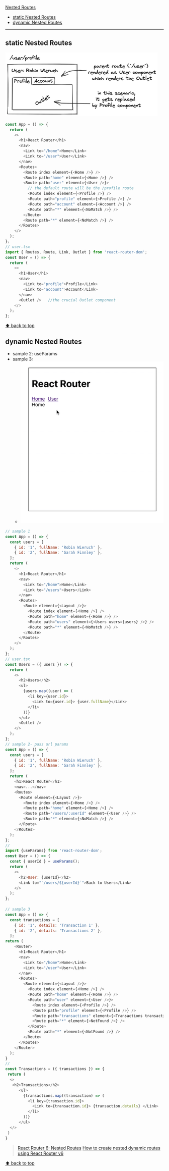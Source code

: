 [Nested Routes](#top)
  
- [static Nested Routes](#static-nested-routes)
- [dynamic Nested Routes](#dynamic-nested-routes)

---------------------------------------------------------------------------------------------

## static Nested Routes

![Nested Routes](./images/NestedRoutes.png)

```javascript
const App = () => {
  return (
    <>
      <h1>React Router</h1>
      <nav>
        <Link to="/home">Home</Link>
        <Link to="/user">User</Link>
      </nav>
      <Routes>
        <Route index element={<Home />} />
        <Route path="home" element={<Home />} />
        <Route path="user" element={<User />}>
          // the default route will be the /profile route
          <Route index element={<Profile />} />
          <Route path="profile" element={<Profile />} />
          <Route path="account" element={<Account />} />
          <Route path="*" element={<NoMatch />} />
        </Route>
        <Route path="*" element={<NoMatch />} />
      </Routes>
    </>
  );
};
// user.tsx
import { Routes, Route, Link, Outlet } from 'react-router-dom';
const User = () => {
  return (
    <>
      <h1>User</h1>
      <nav>
        <Link to="profile">Profile</Link>
        <Link to="account">Account</Link>
      </nav>
      <Outlet />   //the crucial Outlet component
    </>
  );
};
```

[⬆ back to top](#top)

## dynamic Nested Routes

- sample 2: useParams
- sample 3:
  - ![dynamicNestedRouter](./images/dynamicNestedRouter.gif)

```javascript
// sample 1
const App = () => {
  const users = [
    { id: '1', fullName: 'Robin Wieruch' },
    { id: '2', fullName: 'Sarah Finnley' },
  ];
  return (
    <>
      <h1>React Router</h1>
      <nav>
        <Link to="/home">Home</Link>
        <Link to="/users">Users</Link>
      </nav>
      <Routes>
        <Route element={<Layout />}>
          <Route index element={<Home />} />
          <Route path="home" element={<Home />} />
          <Route path="users" element={<Users users={users} />} />
          <Route path="*" element={<NoMatch />} />
        </Route>
      </Routes>
    </>
  );
};
// user.tsx
const Users = ({ users }) => {
  return (
    <>
      <h2>Users</h2>
      <ul>
        {users.map((user) => (
          <li key={user.id}>
            <Link to={user.id}> {user.fullName}</Link>
          </li>
        ))}
      </ul>
      <Outlet />
    </>
  );
};
// sample 2- pass url params
const App = () => {
  const users = [
    { id: '1', fullName: 'Robin Wieruch' },
    { id: '2', fullName: 'Sarah Finnley' },
  ];
  return (
    <h1>React Router</h1>
    <nav>...</nav>
    <Routes>
      <Route element={<Layout />}>
        <Route index element={<Home />} />
        <Route path="home" element={<Home />} />
        <Route path="/users/:userId" element={<User />} />
        <Route path="*" element={<NoMatch />} />
      </Route>
    </Routes>
  );
};
//
import {useParams} from 'react-router-dom';
const User = () => {
  const { userId } = useParams();
  return (
    <>
      <h2>User: {userId}</h2>
      <Link to="`/users/${userId}`">Back to Users</Link>
    </>
  );
};

// sample 3
const App = () => {
  const transactions = [
    { id: '1', details: 'Transaction 1' },
    { id: '2', details: 'Transactions 2' },
  ];
return (
    <Router>
      <h1>React Router</h1>
      <nav>
        <Link to="/home">Home</Link>
        <Link to="/user">User</Link>
      </nav>
      <Routes>
        <Route element={<Layout />}>
          <Route index element={<Home />} />
          <Route path="home" element={<Home />} />
          <Route path="user" element={<User />}>
            <Route index element={<Profile />} />
            <Route path="profile" element={<Profile />} />
            <Route path="transactions" element={<Transactions transactions={transactions} />} />
            <Route path="*" element={<NotFound />} />
          </Route>
          <Route path="*" element={<NotFound />} />
        </Route>
      </Routes>
    </Router>
  );
}
// 
const Transactions = ({ transactions }) => {
 return (
  <>
   <h2>Transactions</h2>
      <ul>
        {transactions.map((transaction) => (
          <li key={transaction.id}>
            <Link to={transaction.id}> {transaction.details} </Link>
          </li>
        ))}
      </ul>
  </>
 )
}
```

> [React Router 6: Nested Routes](https://www.robinwieruch.de/react-router-nested-routes/)
> [How to create nested dynamic routes using React Router v6](https://jnpiyush.medium.com/how-to-create-nested-dynamic-routes-using-react-router-v6-96edc4daa061)

[⬆ back to top](#top)
